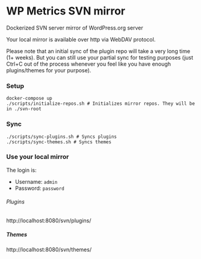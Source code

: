 # WP Metrics SVN mirror
Dockerized SVN server mirror of WordPress.org server

Your local mirror is available over http via WebDAV protocol.

Please note that an initial sync of the plugin repo will take a very long time (1+ weeks). But you can still use your 
partial sync for testing purposes (just Ctrl+C out of the process whenever you feel like you have enough plugins/themes 
for your purpose).

### Setup

```
docker-compose up
./scripts/initialize-repos.sh # Initializes mirror repos. They will be in ./svn-root
```

### Sync

```
./scripts/sync-plugins.sh # Syncs plugins
./scripts/sync-themes.sh # Syncs themes
```

### Use your local mirror

The login is: 

* Username: `admin`
* Password: `password`

###### Plugins

http://localhost:8080/svn/plugins/

##### Themes

http://localhost:8080/svn/themes/

